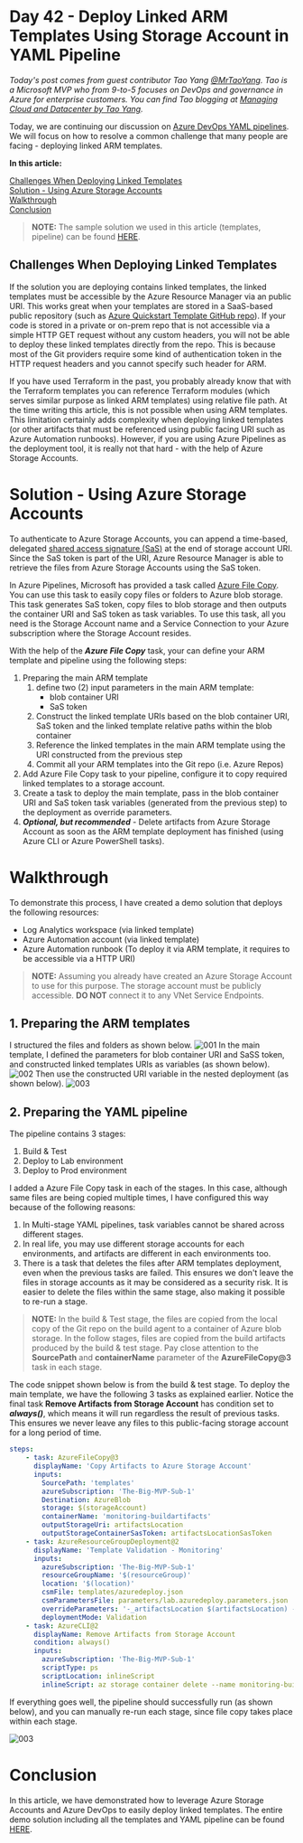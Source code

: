 # Day 42 - Deploy Linked ARM Templates Using Storage Account in YAML Pipeline

*Today's post comes from guest contributor Tao Yang [@MrTaoYang](https://twitter.com/mrtaoyang). Tao is a Microsoft MVP who from 9-to-5 focuses on DevOps and governance in Azure for enterprise customers. You can find Tao blogging at [Managing Cloud and Datacenter by Tao Yang](https://blog.tyang.org/).*

Today, we are continuing our discussion on [Azure DevOps YAML pipelines](https://docs.microsoft.com/en-us/azure/devops/pipelines/yaml-schema?view=azure-devops&tabs=schema&WT.mc_id=DOP-MVP-5000997). We will focus on how to resolve a common challenge that many people are facing - deploying linked ARM templates.

**In this article:**

[Challenges When Deploying Linked Templates](#challenges-when-deploying-linked-templates) </br>
[Solution - Using Azure Storage Accounts](#solution---using-azure-storage-accounts) </br>
[Walkthrough](#walkthrough) </br>
[Conclusion](#conclusion) </br>

> **NOTE:** The sample solution we used in this article (templates, pipeline) can be found [HERE](../resources/day42/).

## Challenges When Deploying Linked Templates

If the solution you are deploying contains linked templates, the linked templates must be accessible by the Azure Resource Manager via an public URI. This works great when your templates are stored in a SaaS-based public repository (such as [Azure Quickstart Template GitHub repo](https://github.com/Azure/azure-quickstart-templates)). If your code is stored in a private or on-prem repo that is not accessible via a simple HTTP GET request without any custom headers, you will not be able to deploy these linked templates directly from the repo. This is because most of the Git providers require some kind of authentication token in the HTTP request headers and you cannot specify such header for ARM.

If you have used Terraform in the past, you probably already know that with the Terraform templates you can reference Terraform modules (which serves similar purpose as linked ARM templates) using relative file path. At the time writing this article, this is not possible when using ARM templates. This limitation certainly adds complexity when deploying linked templates (or other artifacts that must be referenced using public facing URI such as Azure Automation runbooks). However, if you are using Azure Pipelines as the deployment tool, it is really not that hard - with the help of Azure Storage Accounts.

# Solution - Using Azure Storage Accounts

To authenticate to Azure Storage Accounts, you can append a time-based, delegated [shared access signature (SaS)](https://docs.microsoft.com/en-us/rest/api/storageservices/delegate-access-with-shared-access-signature?WT.mc_id=DOP-MVP-5000997) at the end of storage account URI. Since the SaS token is part of the URI, Azure Resource Manager is able to retrieve the files from Azure Storage Accounts using the SaS token.

In Azure Pipelines, Microsoft has provided a task called [Azure File Copy](https://docs.microsoft.com/en-us/azure/devops/pipelines/tasks/deploy/azure-file-copy?view=azure-devops&WT.mc_id=DOP-MVP-5000997). You can use this task to easily copy files or folders to Azure blob storage. This task generates SaS token, copy files to blob storage and then outputs the container URI and SaS token as task variables. To use this task, all you need is the Storage Account name and a Service Connection to your Azure subscription where the Storage Account resides.

With the help of the ***Azure File Copy*** task, your can define your ARM template and pipeline using the following steps:
1. Preparing the main ARM template
   1. define two (2) input parameters in the main ARM template:
      * blob container URI
      * SaS token
   2. Construct the linked template URIs based on the blob container URI, SaS token and the linked template relative paths within the blob container
   3. Reference the linked templates in the main ARM template using the URI constructed from the previous step
   4. Commit all your ARM templates into the Git repo (i.e. Azure Repos)
2. Add Azure File Copy task to your pipeline, configure it to copy required linked templates to a storage account.
3. Create a task to deploy the main template, pass in the blob container URI and SaS token task variables (generated from the previous step) to the deployment as override parameters.
4. ***Optional, but recommended*** - Delete artifacts from Azure Storage Account as soon as the ARM template deployment has finished (using Azure CLI or Azure PowerShell tasks).

# Walkthrough

To demonstrate this process, I have created a demo solution that deploys the following resources:
  
* Log Analytics workspace (via linked template)
* Azure Automation account (via linked template)
* Azure Automation runbook (To deploy it via ARM template, it requires to be accessible via a HTTP URI)

> **NOTE:** Assuming you already have created an Azure Storage Account to use for this purpose. The storage account must be publicly accessible. **DO NOT** connect it to any VNet Service Endpoints.

## 1. Preparing the ARM templates

I structured the files and folders as shown below.
![001](../images/day42/fig1-folder-structure.png)
In the main template, I defined the parameters for blob container URI and SaSS token, and constructed linked templates URIs as variables (as shown below).
![002](../images/day42/fig2-arm-template-1.png)
Then use the constructed URI variable in the nested deployment (as shown below).
![003](../images/day42/fig3-arm-template-2.png)

## 2. Preparing the YAML pipeline

The pipeline contains 3 stages:
1. Build & Test
2. Deploy to Lab environment
3. Deploy to Prod environment

I added a Azure File Copy task in each of the stages. In this case, although same files are being copied multiple times, I have configured this way because of the following reasons:
1. In Multi-stage YAML pipelines, task variables cannot be shared across different stages.
2. In real life, you may use different storage accounts for each environments, and artifacts are different in each environments too.
3. There is a task that deletes the files after ARM templates deployment, even when the previous tasks are failed. This ensures we don't leave the files in storage accounts as it may be considered as a security risk. It is easier to delete the files within the same stage, also making it possible to re-run a stage.

> **NOTE:** In the build & Test stage, the files are copied from the local copy of the Git repo on the build agent to a container of Azure blob storage. In the follow stages, files are copied from the build artifacts produced by the build & test stage. Pay close attention to the **SourcePath** and **containerName** parameter of the **AzureFileCopy@3** task in each stage.

The code snippet shown below is from the build & test stage. To deploy the main template, we have the following 3 tasks as explained earlier. Notice the final task **Remove Artifacts from Storage Account** has condition set to ***always()***, which means it will run regardless the result of previous tasks. This ensures we never leave any files to this public-facing storage account for a long period of time.

~~~ YAML
steps:
    - task: AzureFileCopy@3
      displayName: 'Copy Artifacts to Azure Storage Account'
      inputs:
        SourcePath: 'templates'
        azureSubscription: 'The-Big-MVP-Sub-1'
        Destination: AzureBlob
        storage: $(storageAccount)
        containerName: 'monitoring-buildartifacts'
        outputStorageUri: artifactsLocation
        outputStorageContainerSasToken: artifactsLocationSasToken
    - task: AzureResourceGroupDeployment@2
      displayName: 'Template Validation - Monitoring'
      inputs:
        azureSubscription: 'The-Big-MVP-Sub-1'
        resourceGroupName: '$(resourceGroup)'
        location: '$(location)'
        csmFile: templates/azuredeploy.json
        csmParametersFile: parameters/lab.azuredeploy.parameters.json
        overrideParameters: '-_artifactsLocation $(artifactsLocation) -_artifactsLocationSasToken $(artifactsLocationSasToken)'
        deploymentMode: Validation
    - task: AzureCLI@2
      displayName: Remove Artifacts from Storage Account
      condition: always()
      inputs:
        azureSubscription: 'The-Big-MVP-Sub-1'
        scriptType: ps
        scriptLocation: inlineScript
        inlineScript: az storage container delete --name monitoring-buildartifacts --account-name $(storageAccount)
~~~

If everything goes well, the pipeline should successfully run (as shown below), and you can manually re-run each stage, since file copy takes place within each stage.

![003](../images/day42/fig4-pipeline-result.png)

# Conclusion

In this article, we have demonstrated how to leverage Azure Storage Accounts and Azure DevOps to easily deploy linked templates. The entire demo solution including all the templates and YAML pipeline can be found [HERE](../resources/day42/).
